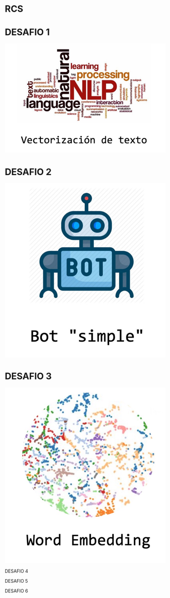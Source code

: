 # RCS

# DESAFIO 1
![image description](img/desafio1_img.jpg)


# DESAFIO 2
![image description](img/desafio2_img.jpg)

# DESAFIO 3
![image description](img/desafio3_img.jpg)


DESAFIO 4



DESAFIO 5



DESAFIO 6
